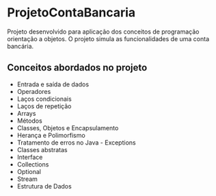 # ProjetoContaBancaria
Projeto desenvolvido para aplicação dos conceitos de programação orientação a objetos. O projeto simula as funcionalidades de uma conta bancária.

## Conceitos abordados no projeto
- Entrada e saída de dados
- Operadores
- Laços condicionais
- Laços de repetição
- Arrays
- Métodos
- Classes, Objetos e Encapsulamento
- Herança e Polimorfismo
- Tratamento de erros no Java - Exceptions
- Classes abstratas
- Interface
- Collections
- Optional
- Stream
- Estrutura de Dados 
  
